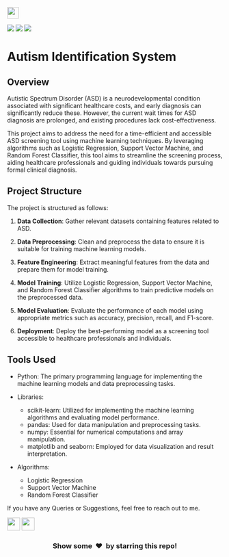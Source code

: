 <img height="27" src="https://img.shields.io/badge/Autism Identification System -Level Intermediate-red.svg?&style=for-the-badge&logo=TheSparksFoundation&logoColor=blue"/>
<br> 

![](https://img.shields.io/badge/Programming_Language-Python-blue.svg)
![](https://img.shields.io/badge/Main_Tool_Used-Jupyter_Notebook-orange.svg)
![](https://img.shields.io/badge/Status-Complete-green.svg)

# Autism Identification System

## Overview

Autistic Spectrum Disorder (ASD) is a neurodevelopmental condition associated with significant healthcare costs, and early diagnosis can significantly reduce these. However, the current wait times for ASD diagnosis are prolonged, and existing procedures lack cost-effectiveness.

This project aims to address the need for a time-efficient and accessible ASD screening tool using machine learning techniques. By leveraging algorithms such as Logistic Regression, Support Vector Machine, and Random Forest Classifier, this tool aims to streamline the screening process, aiding healthcare professionals and guiding individuals towards pursuing formal clinical diagnosis.

## Project Structure
The project is structured as follows:

1. **Data Collection**: Gather relevant datasets containing features related to ASD.
   
2. **Data Preprocessing**: Clean and preprocess the data to ensure it is suitable for training machine learning models.

3. **Feature Engineering**: Extract meaningful features from the data and prepare them for model training.

4. **Model Training**: Utilize Logistic Regression, Support Vector Machine, and Random Forest Classifier algorithms to train predictive models on the preprocessed data.

5. **Model Evaluation**: Evaluate the performance of each model using appropriate metrics such as accuracy, precision, recall, and F1-score.

6. **Deployment**: Deploy the best-performing model as a screening tool accessible to healthcare professionals and individuals.

## Tools Used
- Python: The primary programming language for implementing the machine learning models and data preprocessing tasks.
  
- Libraries:
  - scikit-learn: Utilized for implementing the machine learning algorithms and evaluating model performance.
  - pandas: Used for data manipulation and preprocessing tasks.
  - numpy: Essential for numerical computations and array manipulation.
  - matplotlib and seaborn: Employed for data visualization and result interpretation.
  
- Algorithms:
  - Logistic Regression
  - Support Vector Machine
  - Random Forest Classifier

If you have any Queries or Suggestions, feel free to reach out to me.

[<img height="30" src="https://img.shields.io/badge/linkedin-blue.svg?&style=for-the-badge&logo=linkedin&logoColor=white" />][LinkedIn]
[<img height="30" src="https://img.shields.io/badge/github-black.svg?&style=for-the-badge&logo=github&logoColor=white" />][Github]
<br />

[linkedin]: https://www.linkedin.com/in/sasidharan-vairavasamy-576474219/
[github]: https://github.com/Thewhitewolfsasi/

<h3 align="center">Show some &nbsp;❤️&nbsp; by starring this repo! </h3>

